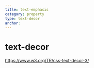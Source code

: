 ```yaml
---
title: text-emphasis
category: property
type: text-decor
anchor:
---
```


# text-decor

<https://www.w3.org/TR/css-text-decor-3/>
